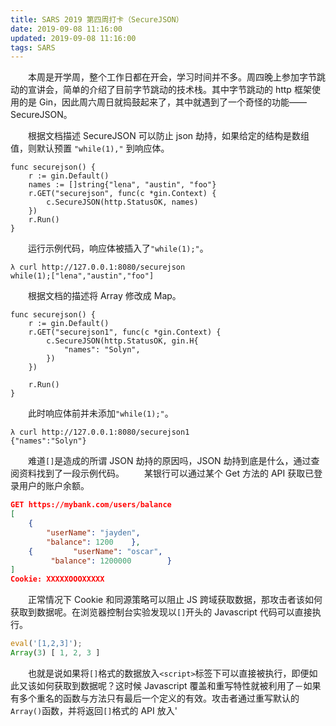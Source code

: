 ```yaml
---
title: SARS 2019 第四周打卡（SecureJSON）
date: 2019-09-08 11:16:00
updated: 2019-09-08 11:16:00
tags: SARS
---
```

　　本周是开学周，整个工作日都在开会，学习时间并不多。周四晚上参加字节跳动的宣讲会，简单的介绍了目前字节跳动的技术栈。其中字节跳动的 http 框架使用的是 Gin，因此周六周日就捣鼓起来了，其中就遇到了一个奇怪的功能——SecureJSON。<!-- more -->

　　根据文档描述 SecureJSON 可以防止 json 劫持，如果给定的结构是数组值，则默认预置 `"while(1),"` 到响应体。

``` golang
func securejson() {
	r := gin.Default()
	names := []string{"lena", "austin", "foo"}
	r.GET("securejson", func(c *gin.Context) {
		c.SecureJSON(http.StatusOK, names)
	})
	r.Run()
}
```
　　运行示例代码，响应体被插入了`"while(1);"`。
``` shell
λ curl http://127.0.0.1:8080/securejson
while(1);["lena","austin","foo"]
```
　　根据文档的描述将 Array 修改成 Map。
``` golang
func securejson() {
	r := gin.Default()
	r.GET("securejson1", func(c *gin.Context) {
		c.SecureJSON(http.StatusOK, gin.H{
			"names": "Solyn",
		})
	})

	r.Run()
}
```
　　此时响应体前并未添加`"while(1);"`。
```shell
λ curl http://127.0.0.1:8080/securejson1
{"names":"Solyn"}
```
　　难道`[]`是造成的所谓 JSON 劫持的原因吗，JSON 劫持到底是什么，通过查阅资料找到了一段示例代码。
　　某银行可以通过某个 Get 方法的 API 获取已登录用户的账户余额。
```json
GET https://mybank.com/users/balance
[
    {
        "userName": "jayden",
        "balance": 1200    },
    {         "userName": "oscar",
         "balance": 1200000        }
]
Cookie: XXXXXOOOXXXXX
```
　　正常情况下 Cookie 和同源策略可以阻止 JS 跨域获取数据，那攻击者该如何获取到数据呢。在浏览器控制台实验发现以`[]`开头的 Javascript 代码可以直接执行。
```javascript
eval('[1,2,3]');
Array(3) [ 1, 2, 3 ]
```
　　也就是说如果将`[]`格式的数据放入`<script>`标签下可以直接被执行，即便如此又该如何获取到数据呢？这时候 Javascript 覆盖和重写特性就被利用了－如果有多个重名的函数与方法只有最后一个定义的有效。攻击者通过重写默认的`Array()`函数，并将返回`[]`格式的 API 放入'<script>'标签下，一旦运行到'['就会调用覆写的`Array()`来窃取数据。
```javascript
<script>function Array(){
    var that = this;
    var index = 0;
    var valueExtractor = function(value) {
      // Alert the value
      alert(value);
      // Set the next index to use this method as well
      that.__defineSetter__(index.toString(),valueExtractor );
      index++;
    };
    // Set the setter for item 0
    that.__defineSetter__(index.toString(),valueExtractor );
    index++;}

<script>
<script src="https://mybank.com/users/balance"></script>
```
　　主流浏览器通过删除`__defineSetter__`阻止覆写修复了该漏洞。但随着 ES6 `Proxy`的发布，`Array()`又可以被覆写利用了。尽管浏览器很快修复了这些漏洞，Google、Facebook 等厂商通过在自己的 API 前添死循环阻止执行到`[`，也是为了避免今后出现其它利用方法。客户端则需要先将附加的安全头去除再进行处理。
    这也是为什么 Gin 的 SecureJSON 不对'{}'格式的 JSON 进行处理，JS 会首先检查语法，导致'{}'格式的 API 无法被执行。
```
eval('{"key":"value"}');
SyntaxError: unexpected token: ':'
```
　　虽然只是一个小问题，但深入研究探究其中的缘由还是很有趣的。